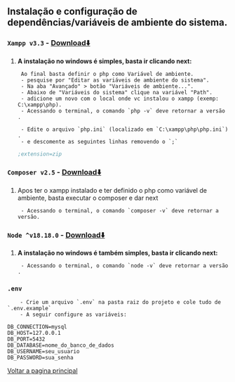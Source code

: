 ## Instalação e configuração de dependências/variáveis de ambiente do sistema.

### `Xampp v3.3` - [Download⬇️](https://www.apachefriends.org/download.html)     

1. **A instalação no windows é simples, basta ir clicando next:**
   
        Ao final basta definir o php como Variável de ambiente.
        - pesquise por "Editar as variáveis de ambiente do sistema".
        - Na aba "Avançado" > botão "Variáveis de ambiente...".
        - Abaixo de "Variáveis do sistema" clique na variável "Path".
        - adicione um novo com o local onde vc instalou o xampp (exemp: C:\xampp\php).
        - Acessando o terminal, o comando `php -v` deve retornar a versão .

        - Edite o arquivo `php.ini` (localizado em `C:\xampp\php\php.ini`) .
        - e descomente as seguintes linhas removendo o `;`
    ```ini
    ;extension=zip 
    ```

### `Composer v2.5` - [Download⬇️](https://getcomposer.org/download/) 

1. Apos ter o xampp instalado e ter definido o php como variável de ambiente, basta executar o composer e dar next 
    
        - Acessando o terminal, o comando `composer -v` deve retornar a versão.

### `Node ^v18.18.0` - [Download⬇️](https://nodejs.org/dist/v18.18.0/node-v18.18.0-x64.msi)

1. **A instalação no windows é também simples, basta ir clicando next:**
      
        - Acessando o terminal, o comando `node -v` deve retornar a versão .

### `.env` 

        - Crie um arquivo `.env` na pasta raiz do projeto e cole tudo de `.env.example`  
        - A seguir configure as variáveis:

```env
DB_CONNECTION=mysql
DB_HOST=127.0.0.1
DB_PORT=5432
DB_DATABASE=nome_do_banco_de_dados
DB_USERNAME=seu_usuario  
DB_PASSWORD=sua_senha   
```
   
[Voltar a pagina principal](/README.md)
